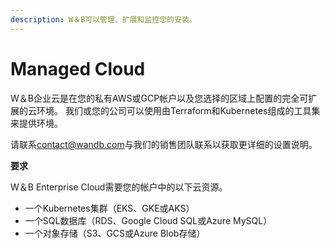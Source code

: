 ```yaml
---
description: W＆B可以管理、扩展和监控您的安装。
---
```


# Managed Cloud

W＆B企业云是在您的私有AWS或GCP帐户以及您选择的区域上配置的完全可扩展的云环境。 我们或您的公司可以使用由Terraform和Kubernetes组成的工具集来提供环境。

请联系[contact@wandb.com](mailto:contact@wandb.com)与我们的销售团队联系以获取更详细的设置说明。

**要求**

W＆B Enterprise Cloud需要您的帐户中的以下云资源。

* 一个Kubernetes集群（EKS、GKE或AKS）
* 一个SQL数据库（RDS、Google Cloud SQL或Azure MySQL）
* 一个对象存储（S3、GCS或Azure Blob存储）

